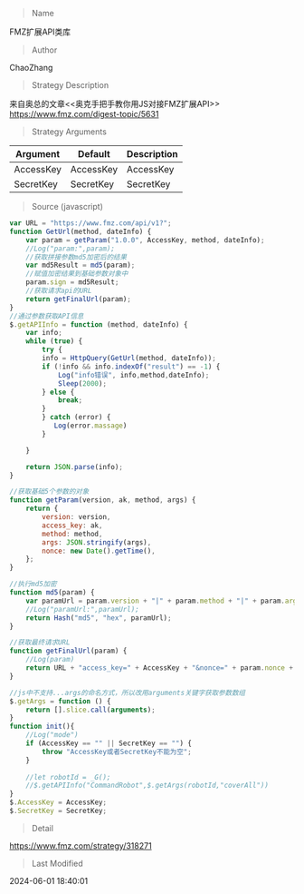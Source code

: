 
> Name

FMZ扩展API类库

> Author

ChaoZhang

> Strategy Description

来自奥总的文章<<奥克手把手教你用JS对接FMZ扩展API>>
https://www.fmz.com/digest-topic/5631

> Strategy Arguments



|Argument|Default|Description|
|----|----|----|
|AccessKey|AccessKey|AccessKey|
|SecretKey|SecretKey|SecretKey|


> Source (javascript)

``` javascript
var URL = "https://www.fmz.com/api/v1?";
function GetUrl(method, dateInfo) {
	var param = getParam("1.0.0", AccessKey, method, dateInfo);
	//Log("param:",param);
	//获取拼接参数md5加密后的结果
	var md5Result = md5(param);
	//赋值加密结果到基础参数对象中
	param.sign = md5Result;
	//获取请求api的URL
	return getFinalUrl(param);
}
//通过参数获取API信息
$.getAPIInfo = function (method, dateInfo) {
	var info;
	while (true) {
        try {
		info = HttpQuery(GetUrl(method, dateInfo));
		if (!info && info.indexOf("result") == -1) {
			Log("info错误", info,method,dateInfo);
			Sleep(2000);
		} else {
			break;
		}
        } catch (error) {
           Log(error.massage)
        }

	}

	return JSON.parse(info);
}

//获取基础5个参数的对象
function getParam(version, ak, method, args) {
	return {
		version: version,
		access_key: ak,
		method: method,
		args: JSON.stringify(args),
		nonce: new Date().getTime(),
	};
}

//执行md5加密
function md5(param) {
	var paramUrl = param.version + "|" + param.method + "|" + param.args + "|" + param.nonce + "|" + SecretKey;
	//Log("paramUrl:",paramUrl);
	return Hash("md5", "hex", paramUrl);
}

//获取最终请求URL
function getFinalUrl(param) {
    //Log(param)
	return URL + "access_key=" + AccessKey + "&nonce=" + param.nonce + "&args=" + escape(param.args) + "&sign=" + param.sign + "&version=" + param.version + "&method=" + param.method;
}

//js中不支持...args的命名方式，所以改用arguments关键字获取参数数组
$.getArgs = function () {
	return [].slice.call(arguments);
}
function init(){
    //Log("mode")
    if (AccessKey == "" || SecretKey == "") {
        throw "AccessKey或者SecretKey不能为空";
    }
    
    //let robotId = _G();
    //$.getAPIInfo("CommandRobot",$.getArgs(robotId,"coverAll"))
}
$.AccessKey = AccessKey;
$.SecretKey = SecretKey;


```

> Detail

https://www.fmz.com/strategy/318271

> Last Modified

2024-06-01 18:40:01
